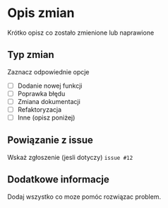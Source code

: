 # Opis zmian
Krótko opisz co zostało zmienione lub naprawione

## Typ zmian
Zaznacz odpowiednie opcje
- [ ] Dodanie nowej funkcji
- [ ] Poprawka błędu
- [ ] Zmiana dokumentacji
- [ ] Refaktoryzacja
- [ ] Inne (opisz poniżej)

## Powiązanie z issue
Wskaż zgłoszenie (jesli dotyczy)
`issue #12`

## Dodatkowe informacje
Dodaj wszystko co moze pomóc rozwiązac problem.
